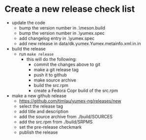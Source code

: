 # Create a new release check list

- update the code
  - bump the version number in .\meson.build
  - bump the version number in .\yumex.spec
  - add changelog entry in .\yumex.spec
  - add new release in data/dk.yumex.Yumex.metainfo.xml.in.in
- build the release
  - run `make release`
    - this will do the following:
      - commit the changes above to git
      - make a git release tag
      - push it to github
      - make source archive
      - build the src.rpm
      - create a Fedora Copr build of the src.rpm
- make a new github release
  - https://github.com/timlau/yumex-ng/releases/new
  - select the release tag
  - add title and description
  - add the source archive from ./build/SOURCES
  - add the src.rpm from ./build/SRPMS
  - set the pre-release checkmark
  - publish the release
